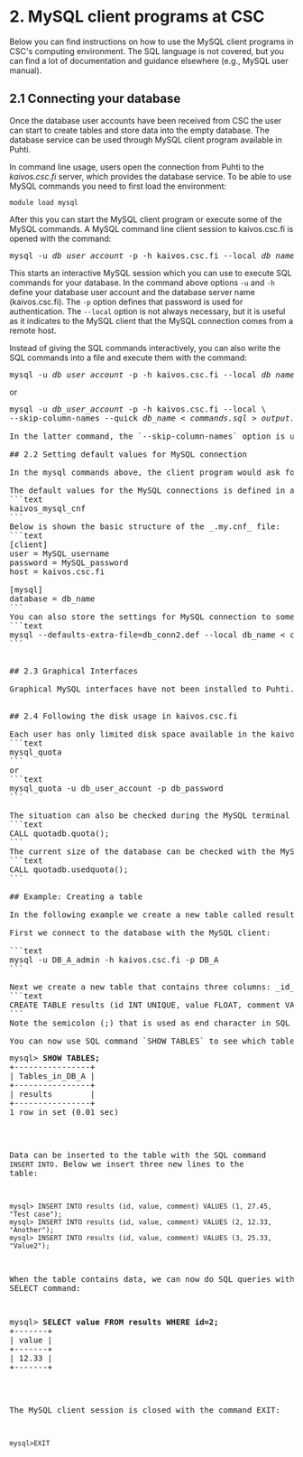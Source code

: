 # 2. MySQL client programs at CSC

Below you can find instructions on how to use the MySQL client programs in CSC's computing environment. The SQL language is not covered, but you can find a lot of documentation and guidance elsewhere (e.g., MySQL user manual).

## 2.1 Connecting your database

Once the database user accounts have been received from CSC the user can start to create tables and store data into the empty database. The database service can be used through MySQL client program available in Puhti.

In command line usage, users open the connection from Puhti to the _kaivos.csc.fi_ server, which provides the database service. To be able to use MySQL commands you need to first load the environment:

```text
module load mysql
```

After this you can start the MySQL client program or execute some of the MySQL commands. A MySQL command line client session to kaivos.csc.fi is opened with the command:

<pre>
mysql -u <i>db_user_account</i> -p -h kaivos.csc.fi --local <i>db_name</i>
</pre>

This starts an interactive MySQL session which you can use to execute SQL commands for your database. In the command above options `-u` and `-h` define your database user account and the database server name (kaivos.csc.fi). The `-p` option defines that password is used for authentication. The `--local` option is not always necessary, but it is useful as it indicates to the MySQL client that the MySQL connection comes from a remote host.

Instead of giving the SQL commands interactively, you can also write the SQL commands into a file and execute them with the command:

<pre>mysql -u <i>db_user_account</i> -p -h kaivos.csc.fi --local <i>db_name</i> < <i>commands.sql</i> > <i>output.txt</i></pre>

or
<pre>mysql -u <i>db_user_account</i> -p -h kaivos.csc.fi --local \
--skip-column-names --quick <i>db_name</i> < <i>commands.sql</i> > <i>output.txt</i>

In the latter command, the `--skip-column-names` option is used to print out only the data produced by the SQL commands. Otherwise names of the selected columns would be printed too. The `--quick` option makes the client to print each row as it is received instead of storing it to the cache first.

## 2.2 Setting default values for MySQL connection

In the mysql commands above, the client program would ask for the user name and password every time when a mysql command is executed. It is however possible to define default values for the database name, user name and password, that will be used for the connection if no password or user name is given. Setting the default values is useful especially in cases where the user uses mostly just one database.

The default values for the MySQL connections is defined in a file called _.my.cnf_ (note the dot in the beginning of the file name) that locates in the user's home directory. This definition file can be constructed in two alternative ways: in Puhti with a normal text editor or with the command:
```text
kaivos_mysql_cnf
```
Below is shown the basic structure of the _.my.cnf_ file:
```text
[client]
user = MySQL_username
password = MySQL_password
host = kaivos.csc.fi

[mysql]
database = db_name
```
You can also store the settings for MySQL connection to some other file name, and apply these settings by using option `--defaults-extra-file=settings_file`. For example, if you would like to use MySQL connection configuration that is stored to file _db_conn2.def_, you could execute the previously used MySQL query by using command:
```text
mysql --defaults-extra-file=db_conn2.def --local db_name < commands.sql > output.txt
```

 
## 2.3 Graphical Interfaces

Graphical MySQL interfaces have not been installed to Puhti. However graphical database interfaces are very efficient when you need to get familiar and administrate a complex database that contains a large number of tables. If you wish to use your database through a graphical user interface, we recommend that you install the interface program to your local computer and create a remote connection to Kaivos as described in chapter 5.

 
## 2.4 Following the disk usage in kaivos.csc.fi

Each user has only limited disk space available in the kaivos.csc.fi server. If the database reaches the disk quota, the database users can no longer write to the database. In these cases the users should clean up the database to reduce the size or apply more disk space from CSC. You can check the database quota and usage with the Kaivos Status tool or with command:
```text
mysql_quota
```
or
```text
mysql_quota -u db_user_account -p db_password
```

The situation can also be checked during the MySQL terminal session. To see the disk quota in kaivos.csc.fi, give the MySQL command:
```text
CALL quotadb.quota();
```
The current size of the database can be checked with the MySQL command:
```text
CALL quotadb.usedquota();
```

## Example: Creating a table

In the following example we create a new table called results into an empty database _DB_A_ .

First we connect to the database with the MySQL client:

```text
mysql -u DB_A_admin -h kaivos.csc.fi -p DB_A
```

Next we create a new table that contains three columns: _id_ , _value_ and _comment_ . The id column is in this case defined to be a unique integer, the value column contains floating point numbers and the comment column text data (a non binary string with max. 30 characters). Note that in real life you normally define many other features like the primary key column and auto filling etc. when you create a new table.
```text
CREATE TABLE results (id INT UNIQUE, value FLOAT, comment VARCHAR(30));
```
Note the semicolon (;) that is used as end character in SQL commands.

You can now use SQL command `SHOW TABLES` to see which tables your database contains.
<pre>
mysql> <b>SHOW TABLES;</b>
+----------------+
| Tables_in_DB_A |
+----------------+
| results        |
+----------------+
1 row in set (0.01 sec)
</pre>
Data can be inserted to the table with the SQL command `INSERT INTO`. Below we insert three new lines to the table:
```text
mysql> INSERT INTO results (id, value, comment) VALUES (1, 27.45, "Test case");
mysql> INSERT INTO results (id, value, comment) VALUES (2, 12.33, "Another");
mysql> INSERT INTO results (id, value, comment) VALUES (3, 25.33, "Value2");
```
When the table contains data, we can now do SQL queries with the SELECT command:
<pre>mysql> <b>SELECT value FROM results WHERE id=2;</b>
+-------+
| value |
+-------+
| 12.33 |
+-------+
</pre>

The MySQL client session is closed with the command EXIT:
```text
mysql>EXIT
```

